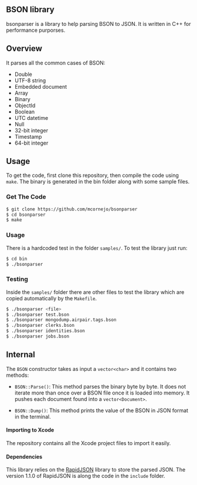 ## BSON library

bsonparser is a library to help parsing BSON to JSON.
It is written in C++ for performance purporses.

## Overview

It parses all the common cases of BSON:
- Double
- UTF-8 string
- Embedded document
- Array
- Binary
- ObjectId
- Boolean
- UTC datetime
- Null
- 32-bit integer
- Timestamp
- 64-bit integer

## Usage
To get the code, first clone this repository, then compile 
the code using `make`. The binary is generated in the bin folder 
along with some sample files.

### Get The Code
```bash
$ git clone https://github.com/mcornejo/bsonparser
$ cd bsonparser
$ make 
```

### Usage
There is a hardcoded test in the folder `samples/`. To 
test the library just run:

```bash
$ cd bin
$ ./bsonparser
```

### Testing
Inside the `samples/` folder there are other files to test the library which 
are copied automatically
by the `Makefile`.


```bash
$ ./bsonparser <file>
$ ./bsonparser test.bson
$ ./bsonparser mongodump.airpair.tags.bson
$ ./bsonparser clerks.bson
$ ./bsonparser identities.bson
$ ./bsonparser jobs.bson
```

## Internal
The `BSON` constructor takes as input a `vector<char>` and it contains two methods:

- `BSON::Parse()`: This method parses the binary byte by byte. It does not iterate 
more than once over a BSON file once it is loaded into memory. It pushes each document 
found into a `vector<Document>`.

- `BSON::Dump()`: This method prints the value of the BSON in JSON format in the terminal.

#### Importing to Xcode
The repository contains all the Xcode project files to import it easily.

#### Dependencies
This library relies on the [RapidJSON](http://rapidjson.org) library 
to store the parsed JSON. The version 1.1.0 of RapidJSON is along the code in the 
`include` folder.